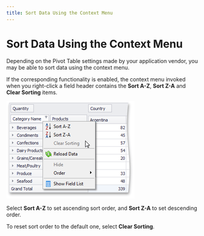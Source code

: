 ```yaml
---
title: Sort Data Using the Context Menu
---
```

# Sort Data Using the Context Menu
Depending on the Pivot Table settings made by your application vendor, you may be able to sort data using the context menu.

If the corresponding functionality is enabled, the context menu invoked when you right-click a field header contains the **Sort A-Z**, **Sort Z-A** and **Clear Sorting** items.

![EU_XtraPivotGrid_OLAPSorting](../../../../images/Img13516.png)

Select **Sort A-Z** to set ascending sort order, and **Sort Z-A** to set descending order.

To reset sort order to the default one, select **Clear Sorting**.